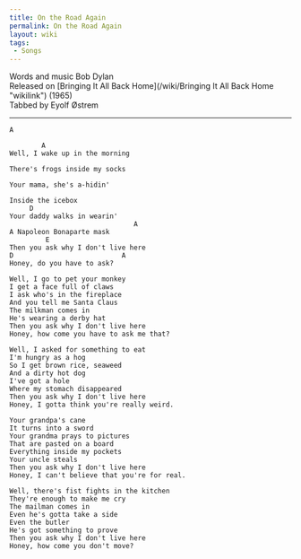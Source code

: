 ```yaml
---
title: On the Road Again
permalink: On the Road Again
layout: wiki
tags:
 - Songs
---
```


Words and music Bob Dylan  
Released on [Bringing It All Back
Home](/wiki/Bringing It All Back Home "wikilink") (1965)  
Tabbed by Eyolf Østrem

* * * * *

    A

            A
    Well, I wake up in the morning

    There's frogs inside my socks

    Your mama, she's a-hidin'

    Inside the icebox
         D
    Your daddy walks in wearin'
                                   A
    A Napoleon Bonaparte mask
             E
    Then you ask why I don't live here
    D                           A
    Honey, do you have to ask?

    Well, I go to pet your monkey
    I get a face full of claws
    I ask who's in the fireplace
    And you tell me Santa Claus
    The milkman comes in
    He's wearing a derby hat
    Then you ask why I don't live here
    Honey, how come you have to ask me that?

    Well, I asked for something to eat
    I'm hungry as a hog
    So I get brown rice, seaweed
    And a dirty hot dog
    I've got a hole
    Where my stomach disappeared
    Then you ask why I don't live here
    Honey, I gotta think you're really weird.

    Your grandpa's cane
    It turns into a sword
    Your grandma prays to pictures
    That are pasted on a board
    Everything inside my pockets
    Your uncle steals
    Then you ask why I don't live here
    Honey, I can't believe that you're for real.

    Well, there's fist fights in the kitchen
    They're enough to make me cry
    The mailman comes in
    Even he's gotta take a side
    Even the butler
    He's got something to prove
    Then you ask why I don't live here
    Honey, how come you don't move?
